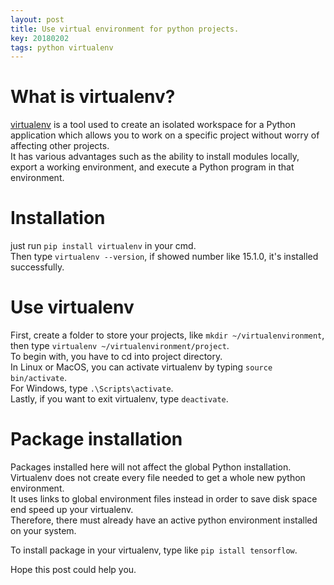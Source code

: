 ```yaml
---
layout: post
title: Use virtual environment for python projects.
key: 20180202
tags: python virtualenv
---
```


# What is virtualenv?
[virtualenv](https://virtualenv.pypa.io) is a tool used to create an isolated workspace for a Python application which allows you to work on a specific project without worry of affecting other projects. <br />It has various advantages such as the ability to install modules locally, export a working environment, and execute a Python program in that environment.

# Installation
just run
`pip install virtualenv` in your cmd. <br />Then type `virtualenv --version`, if showed number like 15.1.0, it's installed successfully.

# Use virtualenv
First, create a folder to store your projects, like `mkdir ~/virtualenvironment`, then type `virtualenv ~/virtualenvironment/project`.<br /> To begin with, you have to cd into project directory.<br />
In Linux or MacOS, you can activate virtualenv by typing `source bin/activate`. <br />For Windows, type `.\Scripts\activate`. <br />
Lastly, if you want to exit virtualenv, type `deactivate`.

# Package installation
Packages installed here will not affect the global Python installation. Virtualenv does not create every file needed to get a whole new python environment.<br />
It uses links to global environment files instead in order to save disk space end
speed up your virtualenv. <br />
Therefore, there must already have an active python environment installed on your
system.<br />

To install package in your virtualenv, type like `pip istall tensorflow`.

Hope this post could help you.


